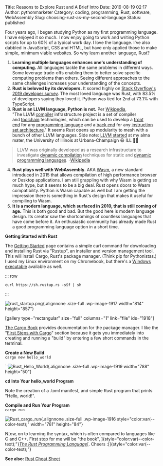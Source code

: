 Title: Reasons to Explore Rust and A Brief Intro
Date: 2019-08-19 02:17
Author: pythonmarketer
Category: coding, programming, Rust, software, WebAssembly
Slug: choosing-rust-as-my-second-language
Status: published

Four years ago, I began studying Python as my first programming language. I have enjoyed it so much. I now enjoy going to work and writing Python scripts for up to 60% of a typical work day. I love the language. I've also dabbled in JavaScript, CSS and HTML, but have only applied those to make simple, minimum viable websites. So why learn another language, Rust?

1.  **Learning multiple languages enhances one's understanding of computing.** All languages tackle the same problems in different ways. Some leverage trade-offs enabling them to better solve specific computing problems than others. Seeing different approaches to the same challenges increases your understanding of the concepts.
2.  **Rust is beloved by its developers.** It scored highly on [Stack Overflow's 2019 developer survey](https://insights.stackoverflow.com/survey/2019). The most loved language was Rust, with 83.5% of developers saying they loved it. Python was tied for 2nd at 73.1% with TypeScript.
3.  **Rust is an LLVM language, Python is not.** Per [Wikipedia](https://en.wikipedia.org/wiki/LLVM), "The LLVM [compiler](https://en.wikipedia.org/wiki/Compiler "Compiler") infrastructure project is a set of compiler and [toolchain](https://en.wikipedia.org/wiki/Toolchain "Toolchain") technologies, which can be used to develop a [front end](https://en.wikipedia.org/wiki/Compiler#Front_end "Compiler") for any [programming language](https://en.wikipedia.org/wiki/Programming_language "Programming language") and a [back end](https://en.wikipedia.org/wiki/Compiler#Back_end "Compiler") for any [instruction set architecture](https://en.wikipedia.org/wiki/Instruction_set_architecture "Instruction set architecture")." It seems Rust opens up modularity to mesh with a bunch of other LLVM languages. Side note: [LLVM started](https://en.wikipedia.org/wiki/LLVM) at my alma mater, the University of Illinois at Urbana-Champaign 😃 ILL 🔶🔷

> LLVM was originally developed as a research infrastructure to investigate [dynamic compilation](https://en.wikipedia.org/wiki/Dynamic_compilation "Dynamic compilation") techniques for static and [dynamic](https://en.wikipedia.org/wiki/Dynamic_programming_language "Dynamic programming language") [programming languages](https://en.wikipedia.org/wiki/Programming_language "Programming language"). -[Wikipedia](https://en.wikipedia.org/wiki/LLVM)

4.  **Rust plays well with WebAssembly.** AKA [Wasm](https://webassembly.org/), a new standard introduced in 2015 that allows compilation of high performance browser or Desktop applications. I am still grappling with why Wasm is getting so much hype, but it seems to be a big deal. Rust opens doors to Wasm compatibility. Python is Wasm capable as well but I am getting the impression there is something in Rust's design that makes it useful for compiling to Wasm.
5.  **It is a modern language, which surfaced in 2010, that is still coming of age.** This is both good and bad. But the good here is modern language design. Its creator saw the shortcomings of countless languages that have come before it. An enthusiastic community has already made Rust a good programming language option in a short time.

**Getting Started with Rust**

The [Getting Started](https://www.rust-lang.org/learn/get-started) page contains a simple curl command for downloading and installing Rust via "Rustup", an installer and version management tool. This will install Cargo, Rust's package manager. (Think pip for Pythonistas.) I used my Linux environment on my Chromebook, but there's a [Windows executable](https://doc.rust-lang.org/cargo/getting-started/installation.html) available as well.

::: row
``` {#platform-instructions-unix .instructions .db}
curl https://sh.rustup.rs -sSf | sh
```

<div>

</div>
:::

![rust_startup.png](http://pythonmarketer.files.wordpress.com/2019/08/b2024-rust_startup-e1566179301570.png){.alignnone .size-full .wp-image-1917 width="814" height="857"}

\[gallery type="rectangular" size="full" columns="1" link="file" ids="1918"\]

[The Cargo Book](https://doc.rust-lang.org/cargo/index.html) provides documentation for the package manager. I like the "[First Steps with Cargo](https://doc.rust-lang.org/cargo/getting-started/first-steps.html)" section because it gets you immediately into creating and running a "build" by entering a few short commands in the terminal.

**Create a New Build**  
`cargo new hello_world`

``![Rust_Hello_World](http://pythonmarketer.files.wordpress.com/2019/08/15b99-rust_hello_world-e1566179455440.png){.alignnone .size-full .wp-image-1919 width="788" height="50"}

**cd Into Your hello_world Program**

Note the creation of a .toml manifest, and simple Rust program that prints "Hello, world!".

**Compile and Run Your Program**  
`cargo run`

![Rust_cargo_run](http://pythonmarketer.files.wordpress.com/2019/08/1d7ac-rust_cargo_run-e1566178950427.png){.alignnone .size-full .wp-image-1916 style="color:var(--color-text);" width="781" height="84"}

N[ow, on to learning the syntax, which is often compared to languages like C and C++. First stop for me will be "the book", ]{style="color:var(--color-text);"}[*The Rust Programming Language*](https://doc.rust-lang.org/book/)[. Cheers :)]{style="color:var(--color-text);"}

**See also:** [Rust Cheat Sheet](https://cheats.rs/)
